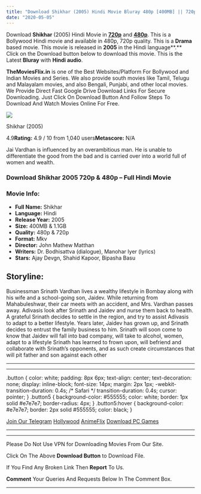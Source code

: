 ```yaml
---
title: "Download Shikhar (2005) Hindi Movie Bluray 480p [400MB] || 720p [1.1GB] ||"
date: "2020-05-05"
---
```


Download **Shikhar** (2005) Hindi Movie in [**720p**](https://1moviesflix.com/720p-movies/) and **[480p](https://1moviesflix.com/480p-movies/)**. This is a Bollywood Hindi movie and available in 480p, 720p quality. This is a **Drama** based movie. This movie is released in **2005** in the Hindi language**.** Click on the Download button below to download this movie. This is the Latest **Bluray** with **Hindi audio**.

**TheMoviesFlix.in** is one of the Best Websites/Platform For Bollywood and Indian Movies and Series. We also provide south movies like Tamil, Telugu and Malayalam movies, and also Bengali, Punjabi, and other local movies. We Provide Direct Fast Google Drive Download Links For Secure Downloading. Just Click On Download Button And Follow Steps To Download And Watch Movies Online For Free.

[![](https://m.media-amazon.com/images/M/MV5BMmQzYzZlYzAtOGY1Ni00NDU3LTkzMjUtZmY4N2Y2MmI4ZDM0XkEyXkFqcGdeQXVyNDUzOTQ5MjY@._V1_SX300.jpg)](https://www.imdb.com/title/tt0475627/ "Shikhar")

Shikhar (2005)

4.9**Rating:** 4.9 / 10 from 1,040 users**Metascore:** N/A

Jai Vardhan is influenced by an overambitious man. He is unable to differentiate the good from the bad and is carried over into a world full of women and wealth.

### Download Shikhar 2005 720p & 480p – Full Hindi Movie

### Movie Info:

- **Full Name:** Shikhar
- **Language:** Hindi
- **Release Year:** 2005
- **Size:** 400MB & 1.1GB
- **Quality:** 480p & 720p
- **Format:** Mkv
- **Director:** John Mathew Matthan
- **Writers:** Dr. Bodhisattva (dialogue), Manohar Iyer (lyrics)
- **Stars:** Ajay Devgn, Shahid Kapoor, Bipasha Basu

## Storyline:

Businessman Srinath Vardhan lives a wealthy lifestyle in Bombay along with his wife and a school-going son, Jaidev. While returning from Mahabuleshwar, their car meets with an accident, and Mrs. Vardhan passes away. Adivasis look after Srinath and Jaidev and nurse them back to health. A grateful Srinath decides to settle in the region, and try to assist Adivasis to adapt to a better lifestyle. Years later, Jaidev has grown up, and Srinath decides to entrust the family business to him. Srinath will soon come to know that Jaidev will fall into bad company, will take to alcohol, women, adapt to a lifestyle Srinath has learned to frown upon, will befriend and collaborate with Srinath’s opponents, and as such create circumstances that will pit father and son against each other

* * *

* * *

.button { color: white; padding: 8px 6px; text-align: center; text-decoration: none; display: inline-block; font-size: 14px; margin: 2px 1px; -webkit-transition-duration: 0.4s; /\* Safari \*/ transition-duration: 0.4s; cursor: pointer; } .button5 { background-color: #555555; color: white; border: 1px solid #e7e7e7; border-radius: 4px; } .button5:hover { background-color: #e7e7e7; border: 2px solid #555555; color: black; }

[Join Our Telegram](http://gdrivepro.xyz/join.php) [Hollywood](https://moviesverse.com/) [AnimeFlix](https://animeflix.in/) [Download PC Games](https://gamesflix.net/)  

* * *

* * *

  

Please Do Not Use VPN for Downloading Movies From Our Site.

Click On The Above **Download Button** to Download File.

If You Find Any Broken Link Then **Report** To Us.

**Comment** Your Queries And Requests Below In The Comment Box.

* * *
